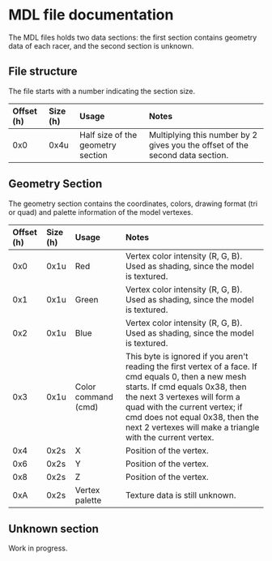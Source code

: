 # MDL file documentation

The MDL files holds two data sections: the first section contains geometry data of each racer, and the second section is unknown.

## File structure

The file starts with a number indicating the section size.

| Offset (h) | Size (h)  | Usage                             | Notes                                                                         |
|:---------- |:--------- |:--------------------------------- |:----------------------------------------------------------------------------- |
| 0x0        | 0x4u      | Half size of the geometry section | Multiplying this number by 2 gives you the offset of the second data section. |

## Geometry Section

The geometry section contains the coordinates, colors, drawing format (tri or quad) and palette information of the model vertexes.

| Offset (h) | Size (h) | Usage                               | Notes                                        |
|:---------- |:-------- |:----------------------------------- |:-------------------------------------------- |
| 0x0        | 0x1u     | Red                 | Vertex color intensity (R, G, B). Used as shading, since the model is textured. |
| 0x1        | 0x1u     | Green               | Vertex color intensity (R, G, B). Used as shading, since the model is textured. |
| 0x2        | 0x1u     | Blue                | Vertex color intensity (R, G, B). Used as shading, since the model is textured. |
| 0x3        | 0x1u     | Color command (cmd) | This byte is ignored if you aren't reading the first vertex of a face. If cmd equals 0, then a new mesh starts. If cmd equals 0x38, then the next 3 vertexes will form a quad with the current vertex; if cmd does not equal 0x38, then the next 2 vertexes will make a triangle with the current vertex.                                                                   |
| 0x4        | 0x2s     | X                   | Position of the vertex.                                                         |
| 0x6        | 0x2s     | Y                   | Position of the vertex.                                                         |
| 0x8        | 0x2s     | Z                   | Position of the vertex.                                                         |
| 0xA        | 0x2s     | Vertex palette      | Texture data is still unknown.                                                  |

## Unknown section

Work in progress.